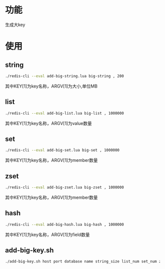 # 功能

生成大key

# 使用

## string

```bash
./redis-cli --eval add-big-string.lua big-string , 200
```

其中KEY[1]为key名称，ARGV[1]为大小,单位MB

## list

```bash
./redis-cli --eval add-big-list.lua big-list , 1000000
```

其中KEY[1]为key名称，ARGV[1]为value数量

## set

```bash
./redis-cli --eval add-big-set.lua big-set , 1000000
```

其中KEY[1]为key名称，ARGV[1]为member数量

## zset

```bash
./redis-cli --eval add-big-zset.lua big-zset , 1000000
```

其中KEY[1]为key名称，ARGV[1]为member数量

## hash

```bash
./redis-cli --eval add-big-hash.lua big-hash , 1000000
```

其中KEY[1]为key名称，ARGV[1]为field数量

## add-big-key.sh

```bash
./add-big-key.sh host port database name string_size list_num set_num zset_num hash_num
```